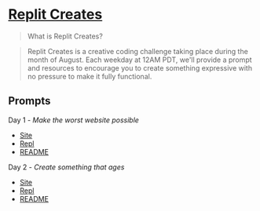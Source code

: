 # [Replit Creates](https://creates.replit.com/)

> What is Replit Creates?

> Replit Creates is a creative coding challenge taking place during the month of August. Each weekday at 12AM PDT, we'll provide a prompt and resources to encourage you to create something expressive with no pressure to make it fully functional.

## Prompts
Day 1 - *Make the worst website possible*
* [Site](https://day1-create2022.malted.repl.co)
* [Repl](https://replit.com/@malted/day1-create2022?v=1)
* [README](https://github.com/ma1ted/replit-creates/tree/main/1.the-worst-website-possible#readme)

Day 2 - *Create something that ages*
* [Site](https://day2-create2022.malted.repl.co)
* [Repl](https://replit.com/@malted/day2-create2022?v=1)
* [README](https://github.com/ma1ted/replit-creates/tree/main/2.something-that-ages#readme)
